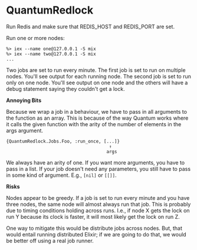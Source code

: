 # QuantumRedlock

Run Redis and make sure that REDIS_HOST and REDIS_PORT are set.

Run one or more nodes:

```
%> iex --name one@127.0.0.1 -S mix
%> iex --name two@127.0.0.1 -S mix
...
```

Two jobs are set to run every minute.
The first job is set to run on multiple nodes. You'll see output for each running node.
The second job is set to run only on one node. You'll see output on one node and the others will have a debug statement saying they couldn't get a lock.

**Annoying Bits**

Because we wrap a job in a behaviour, we have to pass in all arguments to the function as an array.
This is because of the way Quantum works where it calls the given function with the arity of the number of elements in the args argument.

```
{QuantumRedlock.Jobs.Foo, :run_once, [...]}
                                       ↑
                                      args
```

We always have an arity of one.
If you want more arguments, you have to pass in a list.
If your job doesn't need any parameters, you still have to pass in some kind of argument.
E.g., `[nil]` or `[[]]`.

**Risks**

Nodes appear to be greedy.
If a job is set to run every minute and you have three nodes, the same node will almost always run that job.
This is probably due to timing conditions holding across runs.
I.e., if node X gets the lock on run Y because its clock is faster, it will most likely get the lock on run Z.

One way to mitigate this would be distribute jobs across nodes.
But, that would entail running distributed Elixir; if we are going to do that, we would be better off using a real job runner.
